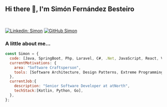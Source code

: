<div>
<h2> Hi there 👋, I'm Simón Fernández Besteiro</h2>

</br>

[![Linkedin: Simon](https://img.shields.io/badge/-Simon-blue?style=flat-square&logo=Linkedin&logoColor=white&link=https://www.linkedin.com/in/simon-fern%C3%A1ndez-besteiro/)](https://www.linkedin.com/in/simon-fern%C3%A1ndez-besteiro/)
[![GitHub Simon](https://img.shields.io/github/followers/simonbesteiro?label=follow&style=social)](https://github.com/simonbesteiro)

### A little about me...

```javascript
const Simon = {
  code: [Java, SpringBoot, Php, Laravel, C#, .Net, JavaScript, React, Vue, Angular, TypeScript, HTML, CSS, SQL, NoSQL],
  currentMotivations: {
    area: "Software Craftsperson",
    tools: [Software Architecture, Design Patterns, Extreme Programming],
  },
  currentJob:{
    description: "Senior Software Developer at atNorth",
    techStack:[Kotlin, Python, Go],
  },
};
```



